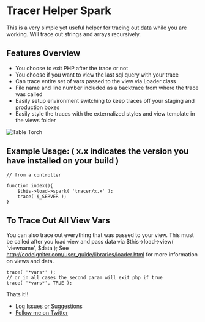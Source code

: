 # Tracer Helper Spark
This is a very simple yet useful helper for tracing out data while you are working. Will trace out strings and arrays recursively.

## Features Overview

- You choose to exit PHP after the trace or not
- You choose if you want to view the last sql query with your trace
- Can trace entire set of vars passed to the view via Loader class
- File name and line number included as a backtrace from where the trace was called
- Easily setup environment switching to keep traces off your staging and production boxes
- Easily style the traces with the externalized styles and view template in the views folder

![Table Torch](http://dl.dropbox.com/u/9683877/spark_imgs/tracer.png "Table Torch Example")

## Example Usage: ( x.x indicates the version you have installed on your build )
    
    // from a controller 
	
	function index(){
		$this->load->spark( 'tracer/x.x' );
		trace( $_SERVER );
	}
	
	
## To Trace Out All View Vars
You can also trace out everything that was passed to your view. This must be called after you load view and pass data via 
$this->load->view( 'viewname', $data ); See  http://codeigniter.com/user_guide/libraries/loader.html for more information on views and data.

    trace( '*vars*' );
    // or in all cases the second param will exit php if true
    trace( '*vars*', TRUE );

Thats it!!

- [Log Issues or Suggestions](https://github.com/dperrymorrow/CodeIgniter-Tracer-Helper/issues)
- [Follow me on Twitter](http://twitter.com/dperrymorrow)


	


    